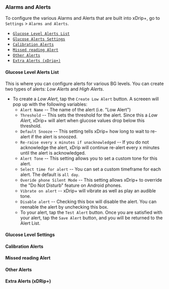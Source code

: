 ### Alarms and Alerts

To configure the various Alarms and Alerts that are built into xDrip+, go to `Settings` > `Alarms and Alerts`. 
* [`Glucose Level Alerts List`](#Glucose-Level-Alerts-List)
* [`Glucose Alerts Settings`](#Glucose-Level-Settings)
* [`Calibration Alerts`](#Calibration-Alerts)
* [`Missed reading Alert`](#Missed-reading-Alert)
* [`Other Alerts`](#Other-Alerts)
* [`Extra Alerts (xDrip+)`](#Extra-Alerts)

#### Glucose Level Alerts List

This is where you can configure alerts for various BG levels. You can create two types of alerts: *Low Alerts* and *High Alerts*.

* To create a *Low Alert*, tap the `Create Low Alert` button. A screeen will pop up with the following variables:
  * `Alert Name` -- The name of the alert (i.e. "Low Alert")
  * `Threshold` -- This sets the threshold for the alert. Since this a *Low Alert*, xDrip+ will alert when glucose values drop below this threshold.
  * `Default Snooze` -- This setting tells xDrip+ how long to wait to re-alert if the alert is snoozed. 
  * `Re-raise every x minutes if unacknowledged` -- If you do not acknowledge the alert, xDrip will continue re-alert every x minutes until the alert is acknowledged. 
  * `Alert Tone` -- This setting allows you to set a custom tone for this alert. 
  * `Select time for alert` -- You can set a custom timeframe for each alert. The default is `all day`.
  * `Overide phone Silent Mode` -- This setting allows xDrip+ to override the "Do Not Disturb" feature on Android phones.
  * `Vibrate on alert` -- xDrip+ will vibrate as well as play an audible tone.
  * `Disable alert` -- Checking this box will disable the alert. You can reenable the alert by unchecking this box.
  * To your alert, tap the `Test Alert` button. Once you are satisfied with your alert, tap the `Save Alert` button, and you will be returned to the Alert List.
  
#### Glucose Level Settings

#### Calibration Alerts

#### Missed reading Alert

#### Other Alerts

#### Extra Alerts (xDRip+)
